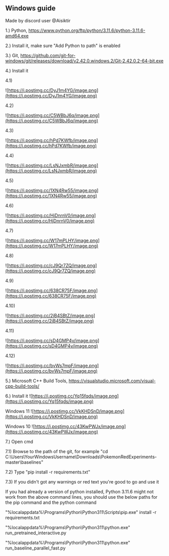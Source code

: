 ## Windows guide

Made by discord user @Aisiktir

1.) Python, https://www.python.org/ftp/python/3.11.6/python-3.11.6-amd64.exe 
 
2.) Install it, make sure "Add Python to path" is enabled 

3.) Git, https://github.com/git-for-windows/git/releases/download/v2.42.0.windows.2/Git-2.42.0.2-64-bit.exe 
 
4.) Install it  

4.1)

![https://i.postimg.cc/DyJ1m4YG/image.png](https://i.postimg.cc/DyJ1m4YG/image.png)

4.2)

![https://i.postimg.cc/C5WBbJ6q/image.png](https://i.postimg.cc/C5WBbJ6q/image.png)

4.3)

![https://i.postimg.cc/hPd7KWfb/image.png](https://i.postimg.cc/hPd7KWfb/image.png)

4.4)

![https://i.postimg.cc/LsNJxmbR/image.png](https://i.postimg.cc/LsNJxmbR/image.png)

4.5)

![https://i.postimg.cc/1XN4Rw55/image.png](https://i.postimg.cc/1XN4Rw55/image.png)

4.6)

![https://i.postimg.cc/HjDnrnV0/image.png](https://i.postimg.cc/HjDnrnV0/image.png)

4.7)

![https://i.postimg.cc/W17mPLHY/image.png](https://i.postimg.cc/W17mPLHY/image.png)

4.8)

![https://i.postimg.cc/cJ9Qr7ZQ/image.png](https://i.postimg.cc/cJ9Qr7ZQ/image.png)

4.9)

![https://i.postimg.cc/638CR75F/image.png](https://i.postimg.cc/638CR75F/image.png)

4.10)

![https://i.postimg.cc/2jB4SBtZ/image.png](https://i.postimg.cc/2jB4SBtZ/image.png)

4.11)

![https://i.postimg.cc/sD4GMP4v/image.png](https://i.postimg.cc/sD4GMP4v/image.png)

4.12)

![https://i.postimg.cc/bvWs7mpF/image.png](https://i.postimg.cc/bvWs7mpF/image.png)


5.) Microsoft C++ Build Tools, https://visualstudio.microsoft.com/visual-cpp-build-tools/ 

6.) Install it
![https://i.postimg.cc/Yq15fqds/image.png](https://i.postimg.cc/Yq15fqds/image.png)
 
Windows 11
![https://i.postimg.cc/VkKHDSnD/image.png](https://i.postimg.cc/VkKHDSnD/image.png)
 
Windows 10
![https://i.postimg.cc/43KwPWJx/image.png](https://i.postimg.cc/43KwPWJx/image.png)

7.) Open cmd 
 
7.1) Browse to the path of the git, for example "cd C:\Users\YourWindowsUsername\Downloads\PokemonRedExperiments-master\baselines"
 
7.2) Type "pip install -r requirements.txt"
 
7.3) If you didn't got any warnings or red text you're good to go and use it
 

If you had already a version of python installed, Python 3.11.6 might not work from the above command lines, you should use the below paths for the pip command and the python command

"%localappdata%\Programs\Python\Python311\Scripts\pip.exe" install -r requirements.txt

"%localappdata%\Programs\Python\Python311\python.exe" run_pretrained_interactive.py

"%localappdata%\Programs\Python\Python311\python.exe" run_baseline_parallel_fast.py
